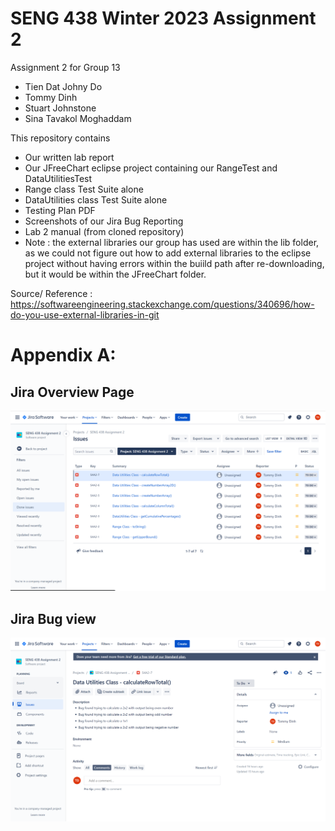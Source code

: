 # SENG 438 Winter 2023 Assignment 2

Assignment 2 for Group 13
* Tien Dat Johny Do
* Tommy Dinh
* Stuart Johnstone
* Sina Tavakol Moghaddam

This repository contains
* Our written lab report
* Our JFreeChart eclipse project containing our RangeTest and DataUtilitiesTest 
* Range class Test Suite alone
* DataUtilities class Test Suite alone
* Testing Plan PDF
* Screenshots of our Jira Bug Reporting
* Lab 2 manual (from cloned repository)
* Note : the external libraries our group has used are within the lib folder, as we could not figure out how to add external libraries to the eclipse project without having errors within the buiild path after re-downloading, but it would be within the JFreeChart folder. 

Source/ Reference : https://softwareengineering.stackexchange.com/questions/340696/how-do-you-use-external-libraries-in-git 


# Appendix A: 
## Jira Overview Page
![Jira](JiraA2Overview.png "Overview")

## Jira Bug view
![Jira](JiraA2TestCase.png "Test Case")
